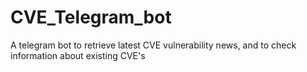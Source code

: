 # CVE_Telegram_bot
A telegram bot to retrieve latest CVE vulnerability news, and to check information about existing CVE's
